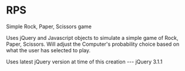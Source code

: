 # RPS
Simple Rock, Paper, Scissors game

Uses jQuery and Javascript objects to simulate a simple game of Rock, Paper, Scissors.  Will adjust the Computer's probability choice based on what the user has selected to play.  

Uses latest jQuery version at time of this creation --- jQuery 3.1.1
